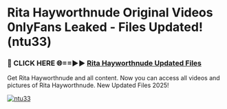 # Rita Hayworthnude Original Videos 0nlyFans Leaked - Files Updated! (ntu33)

<h3>🔴 CLICK HERE 🌐==►► <a href="https://tinyurl.com/y5r63du9" rel="nofollow">Rita Hayworthnude Updated Files</a></h3>

Get Rita Hayworthnude and all content. Now you can access all videos and pictures of Rita Hayworthnude. New Updated Files 2025!

[![ntu33](https://i.imgur.com/UVo9nyh.gif)](https://tinyurl.com/y5r63du9)